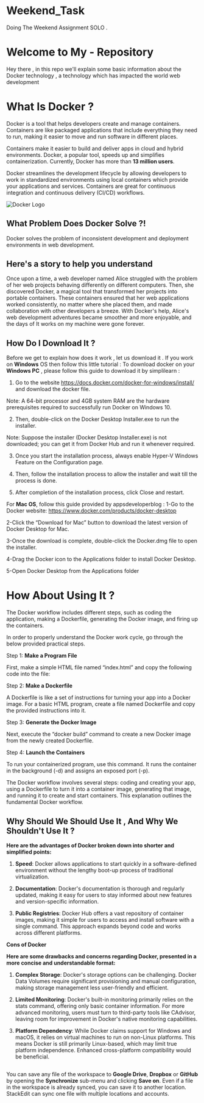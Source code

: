 # Weekend_Task
Doing The Weekend Assignment SOLO . 
# Welcome to My - Repository

Hey there , in this repo we'll explain some basic information about the Docker technology , a technology which has impacted the world web development 

#  What Is Docker ?

Docker is a tool that helps developers create and manage containers. Containers are like packaged applications that include everything they need to run, making it easier to move and run software in different places.

Containers make it easier to build and deliver apps in cloud and hybrid environments. Docker, a popular tool, speeds up and simplifies containerization. Currently, Docker has more than **13 million users**.

Docker streamlines the development lifecycle by allowing developers to work in standardized environments using local containers which provide your applications and services. Containers are great for continuous integration and continuous delivery (CI/CD) workflows.

![Docker Logo](https://images.crunchbase.com/image/upload/c_lpad,f_auto,q_auto:eco,dpr_1/ywjqppks5ffcnbfjuttq "Docker")

## What Problem Does Docker Solve ?!
Docker solves the problem of inconsistent development and deployment environments in web development.


## Here's a story to help you understand 

Once upon a time, a web developer named Alice struggled with the problem of her web projects behaving differently on different computers. Then, she discovered Docker, a magical tool that transformed her projects into portable containers. These containers ensured that her web applications worked consistently, no matter where she placed them, and made collaboration with other developers a breeze. With Docker's help, Alice's web development adventures became smoother and more enjoyable, and the days of It works on my machine were gone forever.

## How Do I Download It  ?

Before we get to explain how does it work , let us download it .
If you work on **Windows** OS then follow this little tutorial : To download docker on your **Windows PC** , please follow this guide to download it by simplilearn : 

1. Go to the website https://docs.docker.com/docker-for-windows/install/ and download the docker file.

  

Note: A 64-bit processor and 4GB system RAM are the hardware prerequisites required to successfully run Docker on Windows 10.

  

2. Then, double-click on the Docker Desktop Installer.exe to run the installer.

  

Note: Suppose the installer (Docker Desktop Installer.exe) is not downloaded; you can get it from Docker Hub and run it whenever required.

  

3. Once you start the installation process, always enable Hyper-V Windows Feature on the Configuration page.

  

4. Then, follow the installation process to allow the installer and wait till the process is done.

  

5. After completion of the installation process, click Close and restart.

  
For **Mac OS**, follow this guide provided by appsdeveloperblog : 
1-Go to the Docker website: https://www.docker.com/products/docker-desktop

2-Click the “Download for Mac” button to download the latest version of Docker Desktop for Mac.

3-Once the download is complete, double-click the Docker.dmg file to open the installer.

4-Drag the Docker icon to the Applications folder to install Docker Desktop.

5-Open Docker Desktop from the Applications folder


# How About Using It ? 


The Docker workflow includes different steps, such as coding the application, making a Dockerfile, generating the Docker image, and firing up the containers.

In order to properly understand the Docker work cycle, go through the below provided practical steps.

Step 1: **Make a Program File**

  

First, make a simple HTML file named “index.html” and copy the following code into the file:

Step 2: **Make a Dockerfile**

A Dockerfile is like a set of instructions for turning your app into a Docker image. For a basic HTML program, create a file named Dockerfile and copy the provided instructions into it.

Step 3: **Generate the Docker Image**

  

Next, execute the “docker build” command to create a new Docker image from the newly created Dockerfile.

Step 4: **Launch the Containers**

  

To run your containerized program, use this command. It runs the container in the background (-d) and assigns an exposed port (-p).

  

The Docker workflow involves several steps: coding and creating your app, using a Dockerfile to turn it into a container image, generating that image, and running it to create and start containers. This explanation outlines the fundamental Docker workflow.

## Why Should We Should Use It , And Why We Shouldn't  Use It ? 

**Here are the advantages of Docker broken down into shorter and simplified points:**

  

1. **Speed**: Docker allows applications to start quickly in a software-defined environment without the lengthy boot-up process of traditional virtualization.

  

2. **Documentation**: Docker's documentation is thorough and regularly updated, making it easy for users to stay informed about new features and version-specific information.

  

3. **Public Registries**: Docker Hub offers a vast repository of container images, making it simple for users to access and install software with a single command. This approach expands beyond code and works across different platforms.

**Cons of Docker**

 
**Here are some drawbacks and concerns regarding Docker, presented in a more concise and understandable format:**

  

1. **Complex Storage**: Docker's storage options can be challenging. Docker Data Volumes require significant provisioning and manual configuration, making storage management less user-friendly and efficient.

  

2. **Limited Monitoring**: Docker's built-in monitoring primarily relies on the stats command, offering only basic container information. For more advanced monitoring, users must turn to third-party tools like CAdvisor, leaving room for improvement in Docker's native monitoring capabilities.

  

3. **Platform Dependency**: While Docker claims support for Windows and macOS, it relies on virtual machines to run on non-Linux platforms. This means Docker is still primarily Linux-based, which may limit true platform independence. Enhanced cross-platform compatibility would be beneficial.

## 

You can save any file of the workspace to **Google Drive**, **Dropbox** or **GitHub** by opening the **Synchronize** sub-menu and clicking **Save on**. Even if a file in the workspace is already synced, you can save it to another location. StackEdit can sync one file with multiple locations and accounts.


